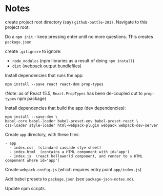 # Notes

create project root directory (say) `github-battle-2017`. Navigate to this project root.

Do a `npm init` - keep pressing enter until no more questions. This creates `package.json`.

create `.gitignore` to ignore:
 
 - `node_modules` (npm libraries as a result of doing `npm install`)
 - `dist` (webpack output bundlefiles)

Install dependencies that runs the app:

```
npm install --save react react-dom prop-types
```

(Note: as of React 15.5, `React.PropTypes` has been de-coupled out to `prop-types` npm package)

Install dependencies that build the app (dev dependencies):

```
npm install --save-dev \
babel-core babel-loader babel-preset-env babel-preset-react \
css-loader style-loader html-webpack-plugin webpack webpack-dev-server
```

Create `app` directory, with these files:

```
- app
  - index.css  (standard cascade stye sheet)
  - index.html  (contains a HTML component with id='app')
  - index.js  (react helloworld component, and render to a HTML component where id='app')
```

Create `webpack.config.js` (which requires entry point `app/index.js`)

Add babel presets to `package.json` (see `package-json-notes.md`).

Update npm scripts.

